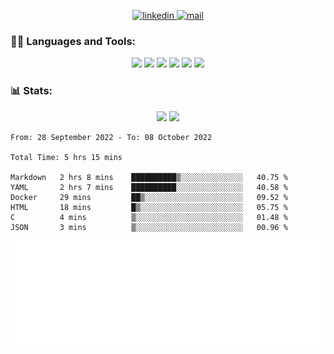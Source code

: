 

<!-- - 🌱 I’m currently learning **Python object oriented**-->


<p align="center">
  <a href="https://www.linkedin.com/in/matheusphilippe-" target="_blank" rel="noopener noreferrer">
    <img alt="linkedin" src="https://img.shields.io/static/v1?label=&message=Linkedin&color=blue&logo=linkedin&style=for-the-badge" /> </a>
  
 
  
  <a href="mailto:matheus.philippe2002@gmail.com">
    <img alt="mail" src="https://img.shields.io/badge/Gmail-D14836?style=for-the-badge&logo=gmail&logoColor=white" /> </a>
    
</p>



<h3 align="left">🧑‍💻 Languages and Tools:</h3>

<p align="center">
  <img src="https://img.shields.io/badge/Python-3776AB?style=for-the-badge&logo=python&logoColor=white" /> 
  <img src="https://img.shields.io/badge/HTML5-E34F26?style=for-the-badge&logo=html5&logoColor=white" />
  <img src="https://img.shields.io/badge/CSS3-1572B6?style=for-the-badge&logo=css3&logoColor=white" />
  <img src="https://img.shields.io/badge/Git-F05032?style=for-the-badge&logo=git&logoColor=white" />
  <img src="https://img.shields.io/badge/Linux-FCC624?style=for-the-badge&logo=linux&logoColor=black" />
  <img src="https://img.shields.io/badge/VSCode-0078D4?style=for-the-badge&logo=visual%20studio%20code&logoColor=white" />
  
</p>

<h3 align="left"> 📊 Stats: </h3>

<p align="center">
  <img src="https://github-readme-stats.vercel.app/api/top-langs?username=mph7&show_icons=true&theme=tokyonight&hide_border=true&locale=en&langs_count=6" /> 
  <!--<img src="https://github-readme-stat-virid.vercel.app/api/wakatime?username=mph7&show_icons=true&hide_border=true&theme=tokyonight" />-->
  <img src="https://github-readme-stats.vercel.app/api?username=mph7&show_icons=true&hide_border=true&theme=tokyonight&layout=compact" />

</p>


<!--START_SECTION:waka-->

```text
From: 28 September 2022 - To: 08 October 2022

Total Time: 5 hrs 15 mins

Markdown   2 hrs 8 mins    ██████████▒░░░░░░░░░░░░░░   40.75 %
YAML       2 hrs 7 mins    ██████████░░░░░░░░░░░░░░░   40.58 %
Docker     29 mins         ██▒░░░░░░░░░░░░░░░░░░░░░░   09.52 %
HTML       18 mins         █▒░░░░░░░░░░░░░░░░░░░░░░░   05.75 %
C          4 mins          ▒░░░░░░░░░░░░░░░░░░░░░░░░   01.48 %
JSON       3 mins          ▒░░░░░░░░░░░░░░░░░░░░░░░░   00.96 %
```

<!--END_SECTION:waka-->


![Metrics](/github-metrics.svg)

